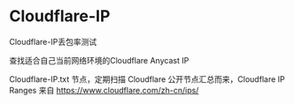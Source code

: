 # Cloudflare-IP
Cloudflare-IP丢包率测试

查找适合自己当前网络环境的Cloudflare Anycast IP

Cloudflare-IP.txt 节点，定期扫描 Cloudflare 公开节点汇总而来，Cloudflare IP Ranges 来自 https://www.cloudflare.com/zh-cn/ips/
